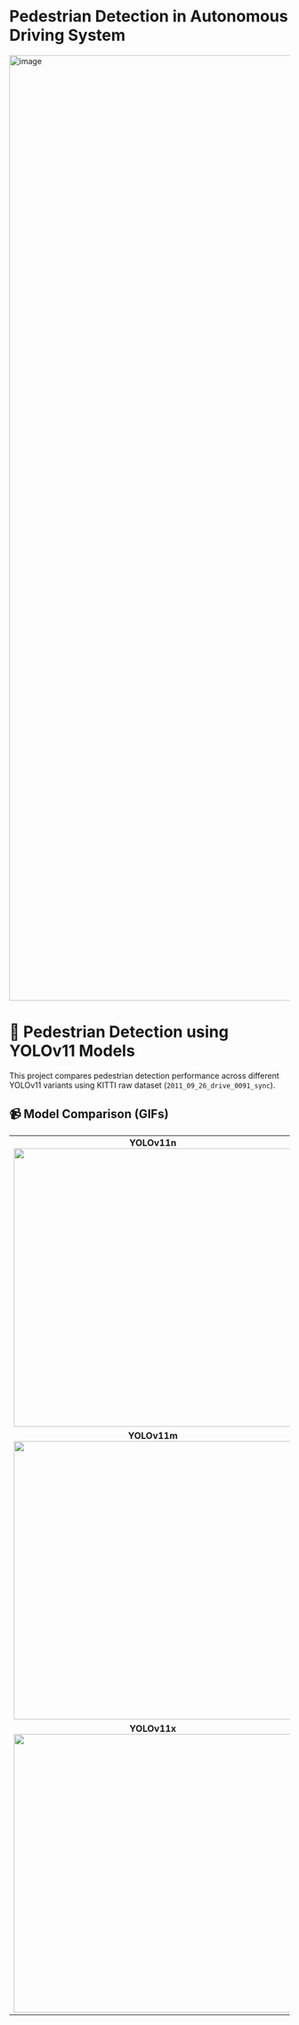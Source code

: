 # Pedestrian Detection in Autonomous Driving System
<img width="1698" alt="image" src="https://github.com/user-attachments/assets/b449c4bc-6447-460f-9ff3-69946aea37a8" />

# 🧠 Pedestrian Detection using YOLOv11 Models

This project compares pedestrian detection performance across different YOLOv11 variants using KITTI raw dataset (`2011_09_26_drive_0091_sync`).

## 📹 Model Comparison (GIFs)

<table>
  <tr>
    <td align="center">
      <b>YOLOv11n</b><br>
      <img src=".gifs/yolo11n.gif" width="500">
    </td>
    <td align="center">
      <b>YOLOv11s</b><br>
      <img src=".gifs/yolo11s.gif" width="500">
    </td>
  </tr>
  <tr>
    <td align="center">
      <b>YOLOv11m</b><br>
      <img src=".gifs/yolo11m.gif" width="500">
    </td>
    <td align="center">
      <b>YOLOv11l</b><br>
      <img src=".gifs/yolo11l.gif" width="500">
    </td>
  </tr>
  <tr>
    <td align="center">
      <b>YOLOv11x</b><br>
      <img src="./yolo11x.gif" width="500">
    </td>
    <td></td>
  </tr>
</table>
